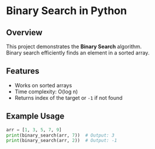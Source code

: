 # Binary Search in Python

## Overview
This project demonstrates the **Binary Search** algorithm.  
Binary search efficiently finds an element in a sorted array.

## Features
- Works on sorted arrays
- Time complexity: O(log n)
- Returns index of the target or `-1` if not found

## Example Usage
```python
arr = [1, 3, 5, 7, 9]
print(binary_search(arr, 7))  # Output: 3
print(binary_search(arr, 2))  # Output: -1
